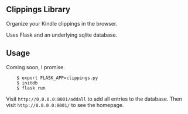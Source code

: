 ## Clippings Library

Organize your Kindle clippings in the browser.

Uses Flask and an underlying sqlite database.

## Usage

Coming soon, I promise.

        $ export FLASK_APP=clippings.py
        $ initdb
        $ flask run
        
Visit `http://0.0.0.0:8001/addall` to add all entries to the database.
Then visit `http://0.0.0.0:8001/` to see the homepage.
